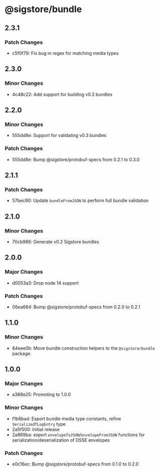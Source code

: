 # @sigstore/bundle

## 2.3.1

### Patch Changes

- c5f0f79: Fix bug in regex for matching media types

## 2.3.0

### Minor Changes

- 4c48c22: Add support for building v0.3 bundles

## 2.2.0

### Minor Changes

- 555dd8e: Support for validating v0.3 bundles

### Patch Changes

- 555dd8e: Bump @sigstore/protobuf-specs from 0.2.1 to 0.3.0

## 2.1.1

### Patch Changes

- 57bec90: Update `bundleFromJSON` to perform full bundle validation

## 2.1.0

### Minor Changes

- 70cb986: Generate v0.2 Sigstore bundles

## 2.0.0

### Major Changes

- d0053a3: Drop node 14 support

### Patch Changes

- 06ea684: Bump @sigstore/protobuf-specs from 0.2.0 to 0.2.1

## 1.1.0

### Minor Changes

- 84eee0b: Move bundle construction helpers to the `@sigstore/bundle` package.

## 1.0.0

### Major Changes

- a388e25: Promoting to 1.0.0

### Minor Changes

- f1b8bad: Export bundle media type constants, refine `SerializedTLogEntry` type
- 2a5f500: Initial release
- 2a869ba: export `envelopeToJSON`/`envelopeFromJSON` functions for serialization/deserialization of DSSE envelopes

### Patch Changes

- e0c16ec: Bump @sigstore/protobuf-specs from 0.1.0 to 0.2.0
